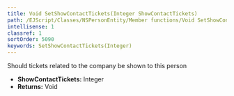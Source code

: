 ```yaml
---
title: Void SetShowContactTickets(Integer ShowContactTickets)
path: /EJScript/Classes/NSPersonEntity/Member functions/Void SetShowContactTickets(Integer p_0)
intellisense: 1
classref: 1
sortOrder: 5090
keywords: SetShowContactTickets(Integer)
---
```



Should tickets related to the company be shown to this person



* **ShowContactTickets:** Integer
* **Returns:** Void


